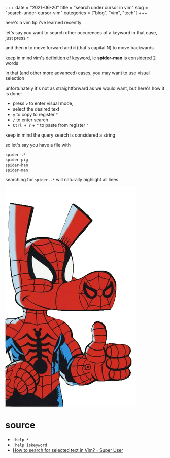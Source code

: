 +++
date = "2021-06-20"
title = "search under cursor in vim"
slug = "search-under-cursor-vim"
categories = ["blog", "vim", "tech"]
+++


here's a vim tip i've learned recently

let's say you want to search other occurences of a keyword
in that case, just press `*`

and then `n` to move forward and `N` (that's capital N) to move backwards


keep in mind [vim's definition of keyword](http://vimdoc.sourceforge.net/htmldoc/options.html#'isfname'), ie **spider-man** is considered 2 words

in that (and other more advanced) cases, you may want to use visual selection

unfortunately it's not as straightforward as we would want, but here's how it is done:

* press `v` to enter visual mode,
* select the desired text
* `y` to copy to register `"`
* `/` to enter search
* `Ctrl + r` + `"` to paste from register `"`

keep in mind the query search is considered a string

so let's say you have a file with
```
spider-.*
spider-pig
spider-ham
spider-man
```
searching for `spider-.*` will naturally highlight all lines

![Spider-Ham giving thumbs up](./spider-ham.png)

# source
* `:help *`
* `:help iskeyword`
* [How to search for selected text in Vim? - Super User](https://superuser.com/questions/41378/how-to-search-for-selected-text-in-vim)

